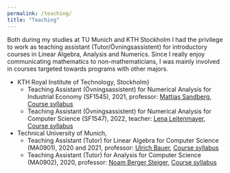 ```yaml
---
permalink: /teaching/
title: "Teaching"
---
```


Both during my studies at TU Munich and KTH Stockholm I had the privilege to work as teaching assistant (Tutor/Övningsassistent) for introductory courses in Linear Algebra, Analysis and Numerics. Since I really enjoy communicating mathematics to non-mathematicians, I was mainly involved in courses targeted towards programs with other majors.

* KTH Royal Institute of Technology, Stockholm}
  * Teaching Assistant (Övningsassistent) for Numerical Analysis for Industrial Economy (SF1545), 2021, professor: [Mattias Sandberg](https://www.kth.se/profile/msandb?l=en), [Course syllabus](https://www.kth.se/student/kurser/kurs/SF1547?l=en)
  * Teaching Assistant (Övningsassistent) for Numerical Analysis for Computer Science (SF1547), 2022, teacher: [Lena Leitenmayer](https://www.kth.se/profile/lenalei), [Course syllabus](https://www.kth.se/student/kurser/kurs/SF1545?l=en)
* Technical University of Munich, 
  * Teaching Assistant (Tutor) for Linear Algebra for Computer Science (MA0901), 2020 and 2021, professor: [Ulrich Bauer](https://www.professoren.tum.de/bauer-ulrich), [Course syllabus](https://campus.tum.de/tumonline/WBMODHB.wbShowMHBReadOnly?pKnotenNr=476720&pOrgNr=14178)
  * Teaching Assistant (Tutor) for Analysis for Computer Science (MA0902), 2020, professor: [Noam Berger Steiger](https://www.math.cit.tum.de/probability/personen/berger/), [Course syllabus](https://campus.tum.de/tumonline/wbModHb.wbShowMHBReadOnly?pKnotenNr=476718)
